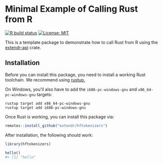 # Minimal Example of Calling Rust from R

[![R build status](https://github.com/extendr/hftokenizers/workflows/R-CMD-check/badge.svg)](https://github.com/extendr/hftokenizers/actions)
[![License: MIT](https://img.shields.io/badge/License-MIT-yellow.svg)](https://opensource.org/licenses/MIT)

This is a template package to demonstrate how to call Rust from R using the [extendr-api](https://crates.io/crates/extendr-api) crate.


## Installation

Before you can install this package, you need to install a working Rust toolchain. We recommend using [rustup.](https://rustup.rs/)

On Windows, you'll also have to add the `i686-pc-windows-gnu` and `x86_64-pc-windows-gnu` targets:
```
rustup target add x86_64-pc-windows-gnu
rustup target add i686-pc-windows-gnu
```

Once Rust is working, you can install this package via:
```r
remotes::install_github("extendr/hftokenizers")
```

After installation, the following should work:
```r
library(hftokenizers)

hello()
#> [1] "hello"
```
